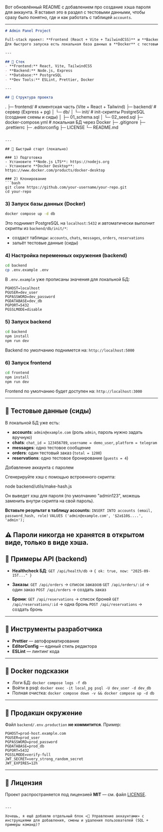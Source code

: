 Вот обновлённый README с добавлением про создание хэша пароля для аккаунта. Я вставил это в раздел с тестовыми данными, чтобы сразу было понятно, где и как работать с таблицей `accounts`.

---

```markdown
# Admin Panel Project

Full-stack проект: **Frontend (React + Vite + TailwindCSS)** и **Backend (Node.js + Express + PostgreSQL)**.  
Для быстрого запуска есть локальная база данных в **Docker** с тестовыми таблицами и сид-данными.

---

## 🚀 Стек
- **Frontend:** React, Vite, TailwindCSS
- **Backend:** Node.js, Express
- **Database:** PostgreSQL
- **Dev Tools:** ESLint, Prettier, Docker

---

## 📂 Структура проекта

```

.
├─ frontend/                # клиентская часть (Vite + React + Tailwind)
├─ backend/                 # сервер (Express + pg)
│  └─ db/
│     └─ init/              # init-скрипты PostgreSQL (создание схемы и сиды)
│        ├─ 01\_schema.sql
│        └─ 02\_seed.sql
├─ docker-compose.yml       # локальная БД через Docker
├─ .gitignore
├─ .prettierrc
├─ .editorconfig
├─ LICENSE
└─ README.md

````

---

## 🔧 Быстрый старт (локально)

### 1) Подготовка
- Установите **Node.js LTS**: https://nodejs.org
- Установите **Docker Desktop**: https://www.docker.com/products/docker-desktop

### 2) Клонирование
```bash
git clone https://github.com/your-username/your-repo.git
cd your-repo
````

### 3) Запуск базы данных (Docker)

```bash
docker compose up -d db
```

Это поднимет PostgreSQL на `localhost:5432` и автоматически выполнит скрипты из `backend/db/init/*`:

* создаст таблицы: `accounts`, `chats`, `messages`, `orders`, `reservations`
* зальёт тестовые данные (сиды)

### 4) Настройка переменных окружения (backend)

```bash
cd backend
cp .env.example .env
```

В `.env.example` уже прописаны значения для локальной БД:

```
PGHOST=localhost
PGUSER=dev_user
PGPASSWORD=dev_password
PGDATABASE=dev_db
PGPORT=5432
PGSSLMODE=disable
```

### 5) Запуск backend

```bash
cd backend
npm install
npm run dev
```

Backend по умолчанию поднимется на: `http://localhost:5000`

### 6) Запуск frontend

```bash
cd frontend
npm install
npm run dev
```

Frontend по умолчанию будет доступен на: `http://localhost:3000`

---

## 🧪 Тестовые данные (сиды)

В локальной БД уже есть:

* **accounts**: `admin@example.com` (роль `admin`, пароль нужно задать вручную)
* **chats**: `chat_id = 123456789`, `username = demo_user`, `platform = telegram`
* **messages**: одно тестовое сообщение
* **orders**: один тестовый заказ (`total = 1200`)
* **reservations**: одно тестовое бронирование (`guests = 4`)

Добавление аккаунта с паролем

Сгенерируйте хэш с помощью встроенного скрипта:

node backend/utils/make-hash.js


Он выведет хэш для пароля (по умолчанию "admin123", можешь заменить внутри скрипта на свой пароль).

**Вставьте результат в таблицу accounts:**
`INSERT INTO accounts (email, password_hash, role)`
`VALUES ('admin@example.com', '$2a$10$....', 'admin');`


⚠️ Пароли никогда не хранятся в открытом виде, только в виде хэша.
---

## 🔌 Примеры API (backend)

* **Healthcheck БД**:
  `GET /api/health/db` → `{ ok: true, now: "2025-09-15T..." }`

* **Заказы**:
  `GET /api/orders` → список заказов
  `GET /api/orders/:id` → один заказ
  `POST /api/orders` → создать заказ

* **Брони**:
  `GET /api/reservations` → список броней
  `GET /api/reservations/:id` → одна бронь
  `POST /api/reservations` → создать бронь

---

## 🧰 Инструменты разработчика

* **Prettier** — автоформатирование
* **EditorConfig** — единый стиль редактора
* **ESLint** — линтинг кода

---

## 🐳 Docker подсказки

* Логи БД: `docker compose logs -f db`
* Войти в psql:
  `docker exec -it local_pg psql -U dev_user -d dev_db`
* Полная очистка:
  `docker compose down -v && docker compose up -d db`

---

## 🔐 Продакшн окружение

Файл `backend/.env.production` **не коммитится**.
Пример:

```
PGHOST=prod-host.example.com
PGUSER=prod_user
PGPASSWORD=prod_password
PGDATABASE=prod_db
PGPORT=5432
PGSSLMODE=verify-full
JWT_SECRET=very_strong_random_secret
JWT_EXPIRES=12h
```

---

## 📜 Лицензия

Проект распространяется под лицензией **MIT** — см. файл [LICENSE](./LICENSE).

```

---

Хочешь, я ещё добавлю отдельный блок «🔑 Управление аккаунтами» с инструкциями для добавления, смены и удаления пользователей (SQL + примеры команд)?
```
